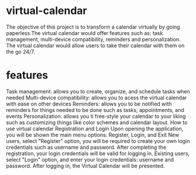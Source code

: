 # virtual-calendar
The objective of this project is to transform a calendar virtually by going paperless.The virtual calendar would offer features such as: task management, multi-device compatibility, reminders and personalization. The virtual calendar would allow users to take their calendar with them on the go 24/7.
# features
Task management: allows you to create, organize, and schedule tasks when needed
Multi-device compatibility: allows you to acess the virtual calendar with ease on other devices
Reminders: allows you to be notified with reminders for things needed to be done such as tasks, appointments, and events
Personalization: allows you ti free-style your calendar to your liking such as customizing things like color schemes and calendar layout.
How to use virtual calendar
Registration and Login
Upon opening the application, you will be shown the main menu options: Register, Login, and Exit
New users, select "Register" option, you will be required to create your own login credentials such as username and password. After completing the registration, your login credentials will be valid for logging in.
Existing users, select "Login" option, and enter your login credentials: username and password.
After logging in, the Virtual Calendar will be presented.
